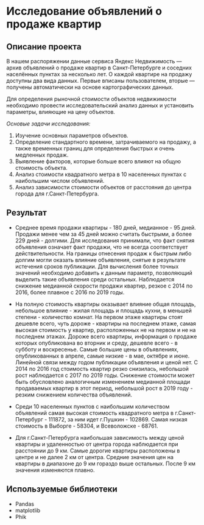 # Исследование объявлений о продаже квартир

## Описание проекта

В нашем распоряжении данные сервиса Яндекс Недвижимость — архив объявлений о продаже квартир в Санкт-Петербурге и соседних населённых пунктах за несколько лет. О каждой квартире на продажу доступны два вида данных. Первые вписаны пользователем, вторые — получены автоматически на основе картографических данных.

Для определения рыночной стоимости объектов недвижимости необходимо провести исследовательский анализ данных и установить параметры, влияющие на цену объектов. 

_Основые задачи исследования:_
1. Изучение основных параметров объектов.
2. Определение стандартного времени, затрачиваемого на продажу, а также временных границ для определения быстрых и очень медленных продаж.
3. Выявление факторов, которые больше всего влияют на общую стоимость объекта.
4. Анализ стоимости квадратного метра в 10 населенных пунктах с наибольшим числом объявлений.
5. Анализ зависимости стоимости объектов от расстояния до центра города для г.Санкт-Петербурга.

## Результат

- Среднее время продажи квартиры - 180 дней, медианное - 95 дней. Продажи менее чем за 45 дней можно считать быстрыми, а более 229 дней - долгими. Для исследования принимали, что факт снятия объявления означает факт продажи, что не всегда соответствует действительности. На границы отнесения продаж к быстрым либо долгим могли оказать влияние объявления, снятые в результате истечения сроков публикации. Для вычисления более точных значений необходимо добавить к данным параметр, позволяющий выделить такие объявления среди остальных. Наблюдается снижение медианной скорости продажи квартир, резкое c 2014 по 2016, более плавное с 2016 по 2019 годы.

- На полную стоимость квартиры оказывает влияние общая площадь, небольшое влияние - жилая площадь и площадь кухни, в меньшей степени - количество комнат. На первом этаже квартиры стоят дешевле всего, чуть дороже - квартиры на последнем этаже, самая высокая стоимость у квартир, расположенных не на первом и не на последнем этажах. Дороже всего квартиры, информация о продаже которых опубликована во вторник и среду, дешевле всего - в субботу и воскресенье. Самые большие цены в объявлениях, опубликованных в апреле, самые низкие - в мае, октябре и июне. Линейной связи между годом публикации объявления и ценой нет. С 2014 по 2016 год стоимость квартир резко снизилась, небольшой рост наблюдается с 2017 по 2019 годы. Снижение стоимости может быть обусловлено аналогичным изменением медианной площади продаваемых квартир в этот период, небольшой рост в 2019 году -  резким снижением количества объявлений.

- Среди 10 населенных пунктов с наибольшим количеством объявлений самая высокая стоимость квадратного метра в г.Санкт-Петербург - 111872, за ним идет г.Пушкин - 102869. Самая низкая стоимость в Выборге - 58304, и Всеволожске - 68761.

- Для г.Санкт-Петербурга наибольшая зависимость между ценой квартиры и удаленностью от  центра города наблюдается при расстоянии до 9 км. Самые дорогие квартиры расположены в центре и не далее 2 км от центра. Средние значения цен на квартиры в диапазоне до 9 км гораздо выше остальных. После 9 км значения изменяются плавно.

## Используемые библиотеки

- Pandas
- matplotlib
- Phik